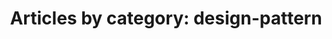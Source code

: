 ---
layout: blog_by_category
title: 'Articles by category: design-pattern'
category: design-pattern
permalink: /blog/category/design-pattern/
---